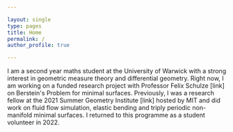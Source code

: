 ```yaml
---

layout: single
type: pages
title: Home
permalink: /
author_profile: true

---
```


I am a second year maths student at the University of Warwick with a strong interest in geometric measure theory and differential geometry. 
Right now, I am working on a funded research project with Professor Felix Schulze [link] on Berstein's Problem for minimal surfaces. Previously, I was
a research fellow at the 2021 Summer Geometry Institute [link] hosted by MIT and did work on fluid flow simulation, elastic bending and triply periodic
non-manifold minimal surfaces. I returned to this programme as a student volunteer in 2022.
